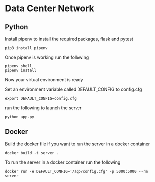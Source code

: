 # Data Center Network

## Python
Install pipenv to install the required packages, flask and pytest

    pip3 install pipenv

Once pipenv is working run the following

    pipenv shell
    pipenv install

Now your virtual environment is ready

Set an environment variable called DEFAULT_CONFIG to config.cfg

    export DEFAULT_CONFIG=config.cfg

run the following to launch the server

    python app.py

## Docker
Build the docker file if you want to run the server in a docker container

    docker build -t server .

To run the server in a docker container run the following

    docker run -e DEFAULT_CONFIG='/app/config.cfg' -p 5000:5000 --rm server

